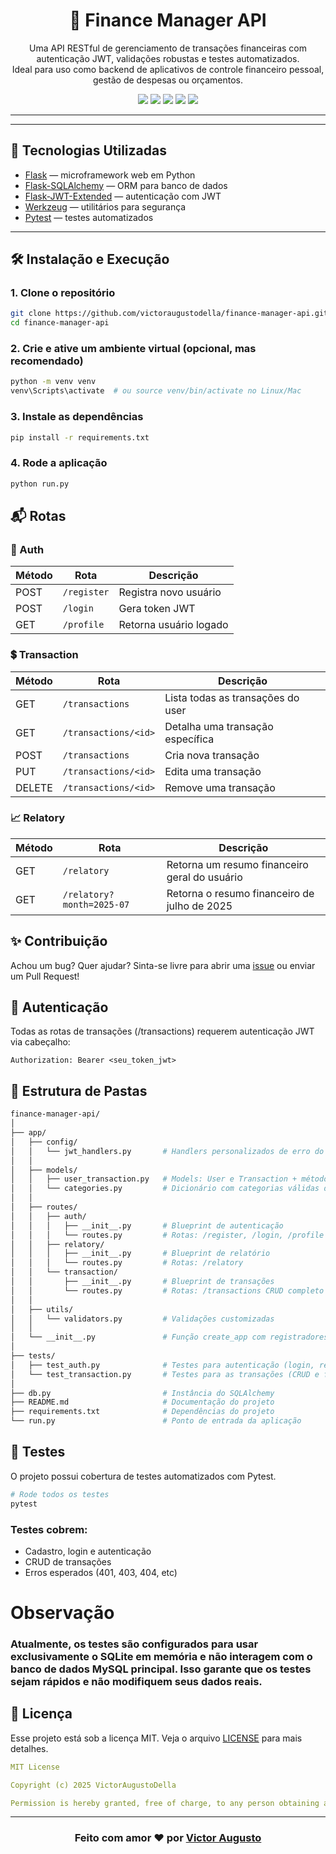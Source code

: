 <h1 align="center">💼 Finance Manager API</h1>

<p align="center">
  Uma API RESTful de gerenciamento de transações financeiras com autenticação JWT, validações robustas e testes automatizados.<br>
  Ideal para uso como backend de aplicativos de controle financeiro pessoal, gestão de despesas ou orçamentos.
</p>

<p align="center">
  <img src="https://img.shields.io/badge/Python-3.11-blue?style=flat-square&logo=python" />
  <img src="https://img.shields.io/badge/Flask-3.1.0-lightgrey?style=flat-square&logo=flask" />
  <img src="https://img.shields.io/badge/FlaskSQLAlchemy-3.1.1-ff6347?style=flat-square" />
  <img src="https://img.shields.io/badge/Pytest-Testes-6c5ce7?style=flat-square" />
  <img src="https://img.shields.io/badge/Status-Em_Desenvolvimento-orange?style=flat-square" />
</p>

<hr>

---

## 🧰 Tecnologias Utilizadas

- [Flask](https://flask.palletsprojects.com/) — microframework web em Python
- [Flask-SQLAlchemy](https://flask-sqlalchemy.palletsprojects.com/) — ORM para banco de dados
- [Flask-JWT-Extended](https://flask-jwt-extended.readthedocs.io/) — autenticação com JWT
- [Werkzeug](https://werkzeug.palletsprojects.com/) — utilitários para segurança
- [Pytest](https://docs.pytest.org/) — testes automatizados

---

## 🛠️ Instalação e Execução


 ### 1. Clone o repositório
 ```bash
git clone https://github.com/victoraugustodella/finance-manager-api.git
cd finance-manager-api
```
### 2. Crie e ative um ambiente virtual (opcional, mas recomendado)
```bash
python -m venv venv
venv\Scripts\activate  # ou source venv/bin/activate no Linux/Mac
```
### 3. Instale as dependências
```bash
pip install -r requirements.txt
```
### 4. Rode a aplicação
```bash
python run.py
```
## 📬 Rotas
### 🔐 Auth

| Método | Rota        | Descrição              |
| ------ | ----------- | ---------------------- |
| POST   | `/register` | Registra novo usuário  |
| POST   | `/login`    | Gera token JWT         |
| GET    | `/profile`  | Retorna usuário logado |

### 💲 Transaction

| Método | Rota                  | Descrição                         |
| ------ | --------------------- | --------------------------------- |
| GET    | `/transactions`       | Lista todas as transações do user |
| GET    | `/transactions/<id>`  | Detalha uma transação específica  |
| POST   | `/transactions`       | Cria nova transação               |
| PUT    | `/transactions/<id>`  | Edita uma transação               |
| DELETE | `/transactions/<id>`  | Remove uma transação              |

### 📈 Relatory

| Método | Rota                      | Descrição                                     |
| ------ | ------------------------- | --------------------------------------------- |
| GET    | `/relatory`               | Retorna um resumo financeiro geral do usuário |
| GET    | `/relatory?month=2025-07` | Retorna o resumo financeiro de julho de 2025  |

## ✨ Contribuição
Achou um bug? Quer ajudar?
Sinta-se livre para abrir uma [issue](https://github.com/VictorAugustoDella/finance-manager-api/issues) ou enviar um Pull Request!

## 🔐 Autenticação
Todas as rotas de transações (/transactions) requerem autenticação JWT via cabeçalho:
```http
Authorization: Bearer <seu_token_jwt>
```

## 📁 Estrutura de Pastas
```bash
finance-manager-api/
│
├── app/
│   ├── config/
│   │   └── jwt_handlers.py       # Handlers personalizados de erro do JWT
│   │   
│   ├── models/
│   │   ├── user_transaction.py   # Models: User e Transaction + método to_dict()
│   │   └── categories.py         # Dicionário com categorias válidas de transações por tipo
│   │
│   ├── routes/
│   │   ├── auth/
│   │   │   ├── __init__.py       # Blueprint de autenticação
│   │   │   └── routes.py         # Rotas: /register, /login, /profile
│   │   ├── relatory/
│   │   │   ├── __init__.py       # Blueprint de relatório
│   │   │   └── routes.py         # Rotas: /relatory
│   │   └── transaction/
│   │       ├── __init__.py       # Blueprint de transações
│   │       └── routes.py         # Rotas: /transactions CRUD completo
│   │   
│   ├── utils/
│   │   └── validators.py         # Validações customizadas
│   │  
│   └── __init__.py               # Função create_app com registradores e configs
│
├── tests/
│   ├── test_auth.py              # Testes para autenticação (login, register, me)
│   └── test_transaction.py       # Testes para as transações (CRUD e filtros)
│
├── db.py                         # Instância do SQLAlchemy
├── README.md                     # Documentação do projeto
├── requirements.txt              # Dependências do projeto
└── run.py                        # Ponto de entrada da aplicação
```
## 🧪 Testes
O projeto possui cobertura de testes automatizados com Pytest.
```bash
# Rode todos os testes
pytest
```
### Testes cobrem:
- Cadastro, login e autenticação
- CRUD de transações
- Erros esperados (401, 403, 404, etc)

# Observação
### Atualmente, os testes são configurados para usar **exclusivamente** o **SQLite** em memória e não interagem com o banco de dados MySQL principal. Isso garante que os testes sejam rápidos e não modifiquem seus dados reais.


## 📄 Licença
Esse projeto está sob a licença MIT. Veja o arquivo [LICENSE](https://github.com/VictorAugustoDella/finance-manager-api/blob/main/LICENSE) para mais detalhes.
```yaml
MIT License

Copyright (c) 2025 VictorAugustoDella

Permission is hereby granted, free of charge, to any person obtaining a copy...
```
---

<h3 align="center">
  Feito com amor ❤️ por <a href="https://github.com/VictorAugustoDella"><b>Victor Augusto</b></a>
</h3>
